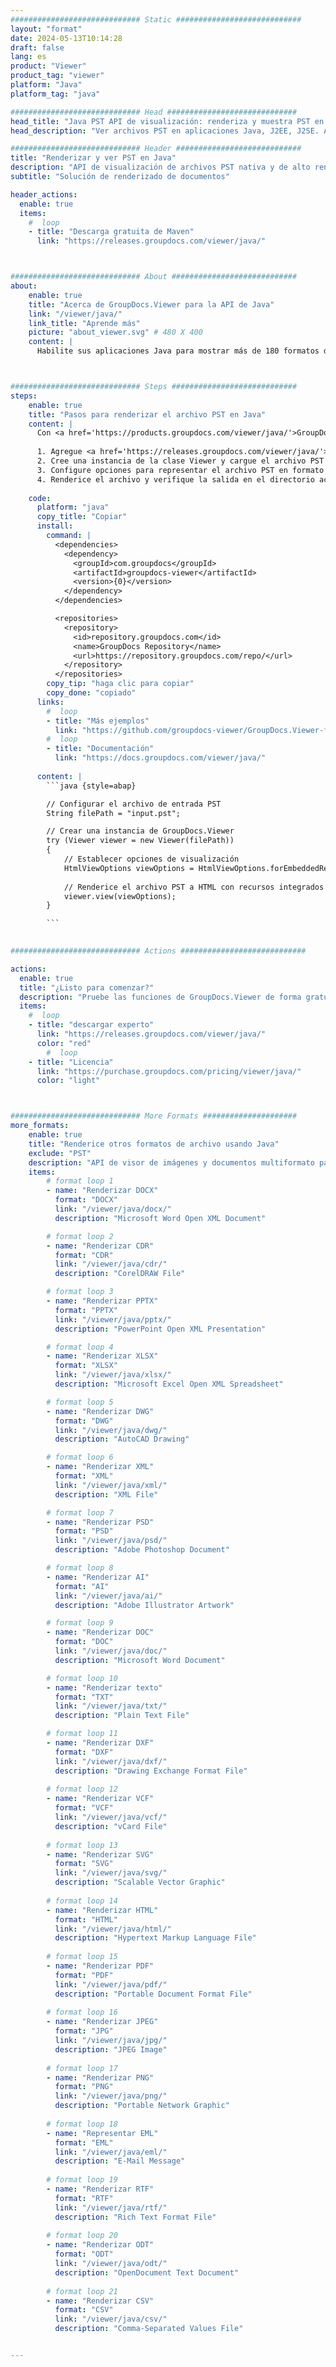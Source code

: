 ```yaml
---
############################# Static ############################
layout: "format"
date: 2024-05-13T10:14:28
draft: false
lang: es
product: "Viewer"
product_tag: "viewer"
platform: "Java"
platform_tag: "java"

############################# Head #############################
head_title: "Java PST API de visualización: renderiza y muestra PST en aplicaciones Java"
head_description: "Ver archivos PST en aplicaciones Java, J2EE, J2SE. Admite la visualización de más de 180 formatos de archivos de imágenes y documentos en HTML, PDF o modo de imagen con funciones avanzadas para administrar las opciones de visualización de documentos."

############################# Header ############################
title: "Renderizar y ver PST en Java" 
description: "API de visualización de archivos PST nativa y de alto rendimiento para aplicaciones basadas en Java, J2EE y J2SE, que admite una amplia gama de funciones adicionales para personalizar la apariencia del formato del documento de salida." 
subtitle: "Solución de renderizado de documentos" 

header_actions:
  enable: true
  items:
    #  loop
    - title: "Descarga gratuita de Maven"
      link: "https://releases.groupdocs.com/viewer/java/"



############################# About ############################
about:
    enable: true
    title: "Acerca de GroupDocs.Viewer para la API de Java"
    link: "/viewer/java/"
    link_title: "Aprende más"
    picture: "about_viewer.svg" # 480 X 400
    content: |
      Habilite sus aplicaciones Java para mostrar más de 180 formatos de archivos en HTML, PDF o modos de imagen utilizando GroupDocs.Viewer para las API de Java sin ningún software adicional instalado; como Microsoft Office, Apache Open Office, Adobe Acrobat Reader, etc. Los desarrolladores pueden ver fácilmente todas las imágenes y tipos de documentos populares, incluidos Microsoft Office, OpenDocument, HTML, PDF, Archive, Diagrams, Photoshop, AutoCAD y formatos de lenguaje de programación dentro de las aplicaciones Java con renderizado rápido y de la más alta calidad.



############################# Steps ############################
steps:
    enable: true
    title: "Pasos para renderizar el archivo PST en Java" 
    content: |
      Con <a href='https://products.groupdocs.com/viewer/java/'>GroupDocs.Viewer</a> puedes renderizar PST a HTML, JPEG, PNG o PDF en unos pocos pasos.
      
      1. Agregue <a href='https://releases.groupdocs.com/viewer/java/'>GroupDocs.Viewer para Java</a> como una dependencia a su proyecto. 
      2. Cree una instancia de la clase Viewer y cargue el archivo PST con la ruta completa.  
      3. Configure opciones para representar el archivo PST en formato HTML, PNG, JPEG o PDF. 
      4. Renderice el archivo y verifique la salida en el directorio actual. 
   
    code:
      platform: "java"
      copy_title: "Copiar"
      install:
        command: |
          <dependencies>
            <dependency>
              <groupId>com.groupdocs</groupId>
              <artifactId>groupdocs-viewer</artifactId>
              <version>{0}</version>
            </dependency>
          </dependencies>

          <repositories>
            <repository>
              <id>repository.groupdocs.com</id>
              <name>GroupDocs Repository</name>
              <url>https://repository.groupdocs.com/repo/</url>
            </repository>
          </repositories>
        copy_tip: "haga clic para copiar"
        copy_done: "copiado"
      links:
        #  loop
        - title: "Más ejemplos"
          link: "https://github.com/groupdocs-viewer/GroupDocs.Viewer-for-Java"
        #  loop
        - title: "Documentación"
          link: "https://docs.groupdocs.com/viewer/java/"
          
      content: |
        ```java {style=abap}

        // Configurar el archivo de entrada PST
        String filePath = "input.pst";

        // Crear una instancia de GroupDocs.Viewer
        try (Viewer viewer = new Viewer(filePath))
        {
            // Establecer opciones de visualización
            HtmlViewOptions viewOptions = HtmlViewOptions.forEmbeddedResources();
                
            // Renderice el archivo PST a HTML con recursos integrados
            viewer.view(viewOptions);
        }

        ```
            

############################# Actions ############################

actions:
  enable: true
  title: "¿Listo para comenzar?"
  description: "Pruebe las funciones de GroupDocs.Viewer de forma gratuita o solicite una licencia"
  items:
    #  loop
    - title: "descargar experto"
      link: "https://releases.groupdocs.com/viewer/java/"
      color: "red"
        #  loop
    - title: "Licencia"
      link: "https://purchase.groupdocs.com/pricing/viewer/java/"
      color: "light"



############################# More Formats #####################
more_formats:
    enable: true
    title: "Renderice otros formatos de archivo usando Java"
    exclude: "PST"
    description: "API de visor de imágenes y documentos multiformato para Java. Vea algunos de los formatos de archivo populares a continuación sin visores externos."
    items: 
        # format loop 1
        - name: "Renderizar DOCX"
          format: "DOCX"
          link: "/viewer/java/docx/"
          description: "Microsoft Word Open XML Document" 

        # format loop 2
        - name: "Renderizar CDR" 
          format: "CDR"
          link: "/viewer/java/cdr/"
          description: "CorelDRAW File" 

        # format loop 3
        - name: "Renderizar PPTX"
          format: "PPTX"
          link: "/viewer/java/pptx/"
          description: "PowerPoint Open XML Presentation" 

        # format loop 4
        - name: "Renderizar XLSX"
          format: "XLSX"
          link: "/viewer/java/xlsx/"
          description: "Microsoft Excel Open XML Spreadsheet" 

        # format loop 5
        - name: "Renderizar DWG"
          format: "DWG"
          link: "/viewer/java/dwg/"
          description: "AutoCAD Drawing"

        # format loop 6
        - name: "Renderizar XML"
          format: "XML"
          link: "/viewer/java/xml/"
          description: "XML File"

        # format loop 7
        - name: "Renderizar PSD"
          format: "PSD"
          link: "/viewer/java/psd/"
          description: "Adobe Photoshop Document"

        # format loop 8
        - name: "Renderizar AI"
          format: "AI"
          link: "/viewer/java/ai/"
          description: "Adobe Illustrator Artwork"

        # format loop 9
        - name: "Renderizar DOC"
          format: "DOC"
          link: "/viewer/java/doc/"
          description: "Microsoft Word Document" 

        # format loop 10
        - name: "Renderizar texto" 
          format: "TXT"
          link: "/viewer/java/txt/"
          description: "Plain Text File" 

        # format loop 11
        - name: "Renderizar DXF" 
          format: "DXF"
          link: "/viewer/java/dxf/"
          description: "Drawing Exchange Format File"  
          
        # format loop 12
        - name: "Renderizar VCF"
          format: "VCF"
          link: "/viewer/java/vcf/"
          description: "vCard File"  
              
        # format loop 13
        - name: "Renderizar SVG"
          format: "SVG"
          link: "/viewer/java/svg/"
          description: "Scalable Vector Graphic" 
          
        # format loop 14
        - name: "Renderizar HTML"
          format: "HTML"
          link: "/viewer/java/html/"
          description: "Hypertext Markup Language File" 
          
        # format loop 15
        - name: "Renderizar PDF"
          format: "PDF"
          link: "/viewer/java/pdf/"
          description: "Portable Document Format File"
          
        # format loop 16
        - name: "Renderizar JPEG"
          format: "JPG"
          link: "/viewer/java/jpg/"
          description: "JPEG Image"
          
        # format loop 17
        - name: "Renderizar PNG"
          format: "PNG"
          link: "/viewer/java/png/"
          description: "Portable Network Graphic" 
          
        # format loop 18
        - name: "Representar EML"
          format: "EML"
          link: "/viewer/java/eml/"
          description: "E-Mail Message" 
          
        # format loop 19
        - name: "Renderizar RTF"
          format: "RTF"
          link: "/viewer/java/rtf/"
          description: "Rich Text Format File" 
          
        # format loop 20
        - name: "Renderizar ODT"
          format: "ODT"
          link: "/viewer/java/odt/"
          description: "OpenDocument Text Document" 
          
        # format loop 21
        - name: "Renderizar CSV"
          format: "CSV"
          link: "/viewer/java/csv/"
          description: "Comma-Separated Values File" 


---
```

